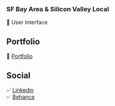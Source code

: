 ### SF Bay Area & Silicon Valley Local
:bridge_at_night: User Interface

## Portfolio
:page_facing_up: [Portfolio](https://www.jaeminkim.com)

## Social
:white_check_mark: [Linkedin](https://www.linkedin.com/in/jaeminkim-com/) </br>
:white_check_mark: [Behance](https://www.behance.net/jaeminkim2)

<!--
**jaeminkim-com/jaeminkim-com** is a ✨ _special_ ✨ repository because its `README.md` (this file) appears on your GitHub profile.

Here are some ideas to get you started:

- 🔭 I’m currently working on ...
- 🌱 I’m currently learning ...
- 👯 I’m looking to collaborate on ...
- 🤔 I’m looking for help with ...
- 💬 Ask me about ...
- 📫 How to reach me: ...
- 😄 Pronouns: ...
- ⚡ Fun fact: ...
-->

